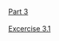 [Part 3](https://github.com/rparkkon/devops/tree/master/part3)
<BR>
<BR>
[Excercise 3.1](https://github.com/rparkkon/devops/blob/master/part3/e1)
<BR>
